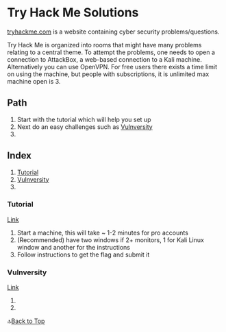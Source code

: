 # Try Hack Me Solutions

[tryhackme.com](https://tryhackme.com/) is a website containing cyber security problems/questions. 

Try Hack Me is organized into rooms that might have many problems relating to a central theme. To attempt the problems, one needs to open a connection to AttackBox, a web-based connection to a Kali machine. Alternatively you can use OpenVPN. For free users there exists a time limit on using the machine, but people with subscriptions, it is unlimited max machine open is 3. 



## Path

1. Start with the tutorial which will help you set up
2. Next do an easy challenges such as [Vulnversity](https://tryhackme.com/room/vulnversity)
3. 



<a name=top></a>

## Index

1. [Tutorial](#begin)
2. [Vulnversity](#vulnversity)
3. 



<a name=begin></a>

### Tutorial

[Link](https://tryhackme.com/room/tutorial)

1. Start a machine, this will take ~ 1-2 minutes for pro accounts
2. (Recommended) have two windows if 2+ monitors, 1 for Kali Linux window and another for the instructions
3. Follow instructions to get the flag and submit it

<a name=vulnversity></a>

### Vulnversity

[Link](https://tryhackme.com/room/vulnversity)

1. 
2. 



🔝[Back to Top](#top)